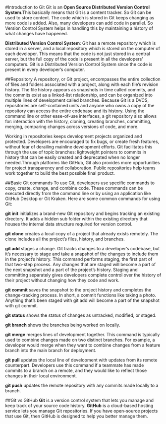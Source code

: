 #Introduction to Git
Git is an **Open Source Distributed Version Control System**.This basically means that Git is a content tracker. So Git can be used to store content. The code which is stored in Git keeps changing as more code is added. Also, many developers can add code in parallel. So Version Control System helps in handling this by maintaining a history of what changes have happened.<br />

**Distributed Version Control System**: Git has a remote repository which is stored in a server, and a local repository which is stored on the computer of each developer. This means that the code is not just stored in a central server, but the full copy of the code is present in all the developers’ computers. Git is a Distributed Version Control System since the code is present in every developer’s computer.

##Repository
A repository, or Git project, encompasses the entire collection of files and folders associated with a project, along with each file’s revision history. The file history appears as snapshots in time called commits, and the commits exist as a linked-list relationship, and can be organized into multiple lines of development called branches. Because Git is a DVCS, repositories are self-contained units and anyone who owns a copy of the repository can access the entire codebase and its history. Using the command line or other ease-of-use interfaces, a git repository also allows for: interaction with the history, cloning, creating branches, committing, merging, comparing changes across versions of code, and more.

Working in repositories keeps development projects organized and protected. Developers are encouraged to fix bugs, or create fresh features, without fear of derailing mainline development efforts. Git facilitates this through the use of topic branches: lightweight pointers to commits in history that can be easily created and deprecated when no longer needed.Through platforms like GitHub, Git also provides more opportunities for project transparency and collaboration. Public repositories help teams work together to build the best possible final product.


##Basic Git commands 
To use Git, developers use specific commands to copy, create, change, and combine code. These commands can be executed directly from the command line or by using an application like GitHub Desktop or Git Kraken. Here are some common commands for using Git:
                        
**git init** initializes a brand-new Git repository and begins tracking an existing directory. It adds a hidden sub folder within the existing directory that houses the internal data structure required for version control.

**git clone** creates a local copy of a project that already exists remotely. The clone includes all the project’s files, history, and branches.

**git add** stages a change. Git tracks changes to a developer’s codebase, but it’s necessary to stage and take a snapshot of the changes to include them in the project’s history. This command performs staging, the first part of that two-step process. Any changes that are staged will become a part of the next snapshot and a part of the project’s history. Staging and committing separately gives developers complete control over the history of their project without changing how they code and work.

**git commit** saves the snapshot to the project history and completes the change-tracking process. In short, a commit functions like taking a photo. Anything that’s been staged with git add will become a part of the snapshot with git commit.

**git status** shows the status of changes as untracked, modified, or staged.

**git branch** shows the branches being worked on locally.

**git merge** merges lines of development together. This command is typically used to combine changes made on two distinct branches. For example, a developer would merge when they want to combine changes from a feature branch into the main branch for deployment.

**git pull** updates the local line of development with updates from its remote counterpart. Developers use this command if a teammate has made commits to a branch on a remote, and they would like to reflect those changes in their local environment.

**git push** updates the remote repository with any commits made locally to a branch.

##Git vs GitHub
**Git** is a version control system that lets you manage and keep track of your source code history. **GitHub** is a cloud-based hosting service lets you manage Git repositories. If you have open-source projects that use Git, then GitHub is designed to help you better manage them.
